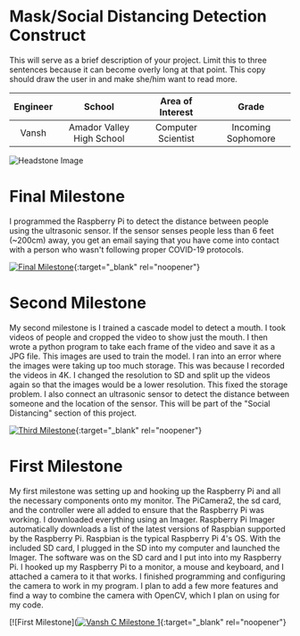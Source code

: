 ﻿# Mask/Social Distancing Detection Construct
This will serve as a brief description of your project. Limit this to three sentences because it can become overly long at that point. This copy should draw the user in and make she/him want to read more.

| **Engineer** | **School** | **Area of Interest** | **Grade** |
|:--:|:--:|:--:|:--:|
| Vansh | Amador Valley High School | Computer Scientist | Incoming Sophomore

![Headstone Image](https://user-images.githubusercontent.com/86122440/174337266-ef4d94c2-650c-481b-80ae-629e4883cbdd.jpg)

# Final Milestone
I programmed the Raspberry Pi to detect the distance between people using the ultrasonic sensor. If the sensor senses people less than 6 feet (~200cm) away, you get an email saying that you have come into contact with a person who wasn't following proper COVID-19 protocols.

[![Final Milestone](https://res.cloudinary.com/marcomontalbano/image/upload/v1612573869/video_to_markdown/images/youtube--F7M7imOVGug-c05b58ac6eb4c4700831b2b3070cd403.jpg )](https://www.youtube.com/watch?v=F7M7imOVGug&feature=emb_logo "Final Milestone"){:target="_blank" rel="noopener"}

# Second Milestone
My second milestone is I trained a cascade model to detect a mouth. I took videos of people and cropped the video to show just the mouth. I then wrote a python program to take each frame of the video and save it as a JPG file. This images are used to train the model. I ran into an error where the images were taking up too much storage. This was because I recorded the videos in 4K. I changed the resolution to SD and split up the videos again so that the images would be a lower resolution. This fixed the storage problem. I also connect an ultrasonic sensor to detect the distance between someone and the location of the sensor. This will be part of the "Social Distancing" section of this project.

[![Third Milestone](https://res.cloudinary.com/marcomontalbano/image/upload/v1612574014/video_to_markdown/images/youtube--y3VAmNlER5Y-c05b58ac6eb4c4700831b2b3070cd403.jpg)](https://www.youtube.com/watch?v=y3VAmNlER5Y&feature=emb_logo "Second Milestone"){:target="_blank" rel="noopener"}
# First Milestone
  

My first milestone was setting up and hooking up the Raspberry Pi and all the necessary components onto my monitor. The PiCamera2, the sd card, and the controller were all added to ensure that the Raspberry Pi was working. I downloaded everything using an Imager. Raspberry Pi Imager automatically downloads a list of the latest versions of Raspbian supported by the Raspberry Pi. Raspbian is the typical Raspberry Pi 4's OS. With the included SD card, I plugged in the SD into my computer and launched the Imager. The software was on the SD card and I put into into my Raspberry Pi. I hooked up my Raspberry Pi to a monitor, a mouse and keyboard, and I attached a camera to it that works. I finished programming and configuring the camera to work in my program. I plan to add a few more features and find a way to combine the camera with OpenCV, which I plan on using for my code.

[![First Milestone]([![Vansh C Milestone 1](https://res.cloudinary.com/marcomontalbano/image/upload/v1655742475/video_to_markdown/images/youtube--gi3A0_u5tSw-c05b58ac6eb4c4700831b2b3070cd403.jpg)](https://www.youtube.com/watch?v=gi3A0_u5tSw "Vansh C Milestone 1"){:target="_blank" rel="noopener"}
